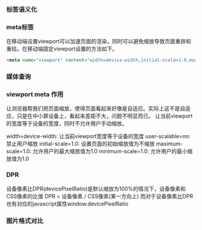 ### 标签语义化

### meta标签
在移动端设置viewport可以加速页面的渲染，同时可以避免缩放导致页面重排和重绘。在移动端固定viewport设置的方法如下。
```html
<meta name="viewport" content="width=device-width,initial-scale=1.0,maximum-scale=1.0,user-scalable=no">
```

### 媒体查询

### viewport meta 作用
让浏览器帮我们把页面缩放，使得页面看起来好像是自适应。实际上这不是自适应，只是在中小屏设备上，看起来差距不大，问题不明显而已。
让当前viewport的宽度等于设备的宽度，同时不允许用户手动缩放。

width=device-width: 让当前viewport宽度等于设备的宽度
user-scalable=no: 禁止用户缩放
initial-scale=1.0: 设置页面的初始缩放值为不缩放
maximum-scale=1.0: 允许用户的最大缩放值为1.0
minimum-scale=1.0: 允许用户的最小缩放值为1.0


### DPR
设备像素比DPR(devicePixelRatio)是默认缩放为100%的情况下，设备像素和CSS像素的比值
DPR = 设备像素 / CSS像素(某一方向上)
而对于设备像素比DPR也有对应的javascript属性window.devicePixelRatio


### 图片格式对比
